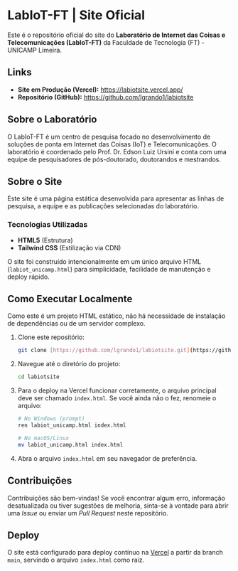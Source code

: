 # LabIoT-FT | Site Oficial

Este é o repositório oficial do site do **Laboratório de Internet das Coisas e Telecomunicações (LabIoT-FT)** da Faculdade de Tecnologia (FT) - UNICAMP Limeira.

## Links

* **Site em Produção (Vercel):** <https://labiotsite.vercel.app/>
* **Repositório (GitHub):** <https://github.com/lgrando1/labiotsite>

## Sobre o Laboratório

O LabIoT-FT é um centro de pesquisa focado no desenvolvimento de soluções de ponta em Internet das Coisas (IoT) e Telecomunicações. O laboratório é coordenado pelo Prof. Dr. Edson Luiz Ursini e conta com uma equipe de pesquisadores de pós-doutorado, doutorandos e mestrandos.

## Sobre o Site

Este site é uma página estática desenvolvida para apresentar as linhas de pesquisa, a equipe e as publicações selecionadas do laboratório.

### Tecnologias Utilizadas

* **HTML5** (Estrutura)
* **Tailwind CSS** (Estilização via CDN)

O site foi construído intencionalmente em um único arquivo HTML (`labiot_unicamp.html`) para simplicidade, facilidade de manutenção e deploy rápido.

## Como Executar Localmente

Como este é um projeto HTML estático, não há necessidade de instalação de dependências ou de um servidor complexo.

1.  Clone este repositório:
    ```bash
    git clone [https://github.com/lgrando1/labiotsite.git](https://github.com/lgrando1/labiotsite.git)
    ```
2.  Navegue até o diretório do projeto:
    ```bash
    cd labiotsite
    ```
3.  Para o deploy na Vercel funcionar corretamente, o arquivo principal deve ser chamado `index.html`. Se você ainda não o fez, renomeie o arquivo:
    ```bash
    # No Windows (prompt)
    ren labiot_unicamp.html index.html
    
    # No macOS/Linux
    mv labiot_unicamp.html index.html
    ```
4.  Abra o arquivo `index.html` em seu navegador de preferência.

## Contribuições

Contribuições são bem-vindas! Se você encontrar algum erro, informação desatualizada ou tiver sugestões de melhoria, sinta-se à vontade para abrir uma *Issue* ou enviar um *Pull Request* neste repositório.

## Deploy

O site está configurado para deploy contínuo na [Vercel](https://vercel.com/) a partir da branch `main`, servindo o arquivo `index.html` como raiz.
